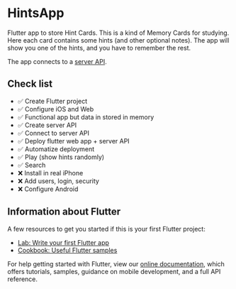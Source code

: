 # HintsApp

Flutter app to store Hint Cards. This is a kind of Memory Cards for studying.
Here each card contains some hints (and other optional notes).
The app will show you one of the hints, and you have to remember the rest.

The app connects to a [server API](https://github.com/fmaylinch/hints-app-api).

## Check list

- ✅ Create Flutter project
- ✅ Configure iOS and Web
- ✅ Functional app but data in stored in memory
- ✅ Create server API
- ✅ Connect to server API
- ✅ Deploy flutter web app + server API
- ✅ Automatize deployment
- ✅ Play (show hints randomly)
- ✅ Search
- ❌ Install in real iPhone
- ❌ Add users, login, security
- ❌ Configure Android

## Information about Flutter

A few resources to get you started if this is your first Flutter project:

- [Lab: Write your first Flutter app](https://flutter.dev/docs/get-started/codelab)
- [Cookbook: Useful Flutter samples](https://flutter.dev/docs/cookbook)

For help getting started with Flutter, view our
[online documentation](https://flutter.dev/docs), which offers tutorials,
samples, guidance on mobile development, and a full API reference.
